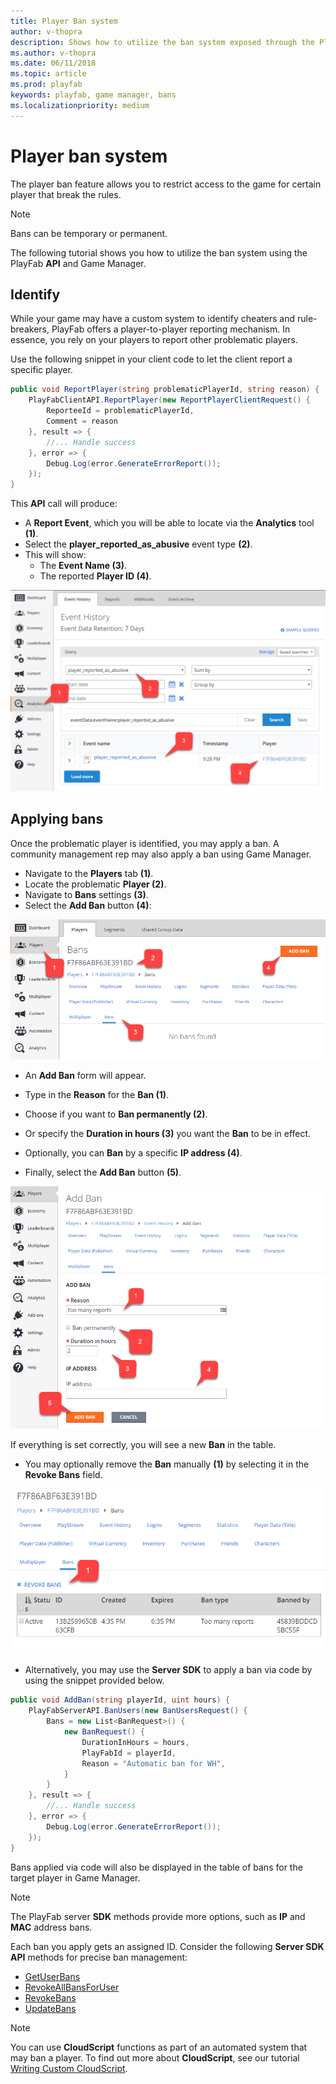 ```yaml
---
title: Player Ban system
author: v-thopra
description: Shows how to utilize the ban system exposed through the PlayFab API and Game Manager.
ms.author: v-thopra
ms.date: 06/11/2018
ms.topic: article
ms.prod: playfab
keywords: playfab, game manager, bans
ms.localizationpriority: medium
---
```


# Player ban system

The player ban feature allows you to restrict access to the game for certain player that break the rules.
> [!NOTE]
> Bans can be temporary or permanent.

The following tutorial shows you how to utilize the ban system using the PlayFab **API** and Game Manager.

## Identify

While your game may have a custom system to identify cheaters and rule-breakers, PlayFab offers a player-to-player reporting mechanism. In essence, you rely on your players to report other problematic players.

Use the following snippet in your client code to let the client report a specific player.

```csharp
public void ReportPlayer(string problematicPlayerId, string reason) {
    PlayFabClientAPI.ReportPlayer(new ReportPlayerClientRequest() {
        ReporteeId = problematicPlayerId,
        Comment = reason
    }, result => {
        //... Handle success
    }, error => {
        Debug.Log(error.GenerateErrorReport());
    });
}
```

This **API** call will produce:

- A **Report Event**, which you will be able to locate via the **Analytics** tool **(1)**. 
- Select the **player_reported_as_abusive** event type **(2)**. 
- This will show:
  - The **Event Name (3)**.
  - The reported **Player ID (4)**.

![Game Manager - Analytics - Event History](media/tutorials/game-manager-event-history-player-reported-as-abusive.png)  

## Applying bans

Once the problematic player is identified, you may apply a ban. A community management rep may also apply a ban using Game Manager.

- Navigate to the **Players** tab **(1)**.
- Locate the problematic **Player (2)**.
- Navigate to **Bans** settings **(3)**.
- Select the **Add Ban** button **(4)**:

![Game Manager - Players - Bans](media/tutorials/game-manager-players-bans.png)  

- An **Add Ban** form will appear. 
- Type in the **Reason** for the **Ban (1)**.

- Choose if you want to **Ban permanently (2)**.
- Or specify the **Duration in hours (3)** you want the **Ban** to be in effect.
- Optionally, you can **Ban** by a specific **IP address (4)**.
- Finally, select the **Add Ban** button **(5)**.

![Game Manager - Players - Add Ban](media/tutorials/game-manager-players-add-ban.png)  

If everything is set correctly, you will see a new **Ban** in the table.

- You may optionally remove the **Ban** manually **(1)** by selecting it in the **Revoke Bans** field.

![Game Manager - Players - Bans - Revoke Ban](media/tutorials/game-manager-players-bans-revoke-ban.png)  

- Alternatively, you may use the **Server SDK** to apply a ban via code by using the snippet provided below.

```csharp
public void AddBan(string playerId, uint hours) {
    PlayFabServerAPI.BanUsers(new BanUsersRequest() {
        Bans = new List<BanRequest>() {
            new BanRequest() {
                DurationInHours = hours,
                PlayFabId = playerId,
                Reason = "Automatic ban for WH",
            }
        }
    }, result => {
        //... Handle success
    }, error => {
        Debug.Log(error.GenerateErrorReport());
    });
}
```

Bans applied via code will also be displayed in the table of bans for the target player in Game Manager.

> [!NOTE]
> The PlayFab server **SDK** methods provide more options, such as **IP** and **MAC** address bans.

Each ban you apply gets an assigned ID. Consider the following **Server SDK API** methods for precise ban management:

- [GetUserBans](xref:titleid.playfabapi.com.server.accountmanagement.getuserbans)
- [RevokeAllBansForUser](xref:titleid.playfabapi.com.server.accountmanagement.revokeallbansforuser)
- [RevokeBans](xref:titleid.playfabapi.com.server.accountmanagement.revokebans)
- [UpdateBans](xref:titleid.playfabapi.com.server.accountmanagement.updatebans)

> [!NOTE]
> You can use **CloudScript** functions as part of an automated system that may ban a player. To find out more about **CloudScript**, see our tutorial [Writing Custom CloudScript](../../automation/cloudscript/writing-custom-cloudscript.md).
